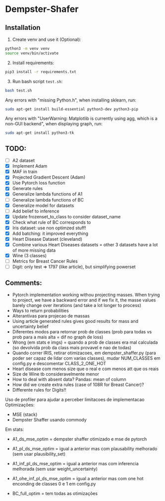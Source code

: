 # Dempster-Shafer

## Installation
1. Create venv and use it (Optional):
```bash
python3 -m venv venv
source venv/bin/activate
```
2. Install requirements:
```bash
pip3 install -r requirements.txt
```
3. Run bash script `test.sh`:
```bash
bash test.sh
```
Any errors with "missing Python.h", when installing sklearn, run: 
```bash
sudo apt-get install build-essential python3-dev python3-pip
```

Any errors with "UserWarning: Matplotlib is currently using agg, which is a non-GUI backend", when displaying graph, run: 
```bash
sudo apt-get install python3-tk
```

## TODO:
- [ ] A2 dataset
- [x] Implement Adam
- [x] MAF in train
- [x] Projected Gradient Descent (Adam)
- [x] Use Pytorch loss function
- [x] Generate rules
- [x] Generalize lambda functions of A1
- [ ] Generalize lambda functions of BC
- [x] Generalize model for datasets
- [ ] Add belief to inference
- [x] Update frozenset_to_class to consider dataset_name
- [x] Check what rule of BC corresponds to
- [x] Iris dataset: use non optimzed stuff!
- [x] Add batching: it improved everything
- [x] Heart Disease Dataset (cleveland)
- [x] Combine various Heart Diseases datasets = other 3 datasets have a lot of more missing data
- [x] Wine (3 classes)
- [ ] Metrics for Breast Cancer Rules
- [ ] Digit: only test => 1797 (like article), but simplifying powerset

## Comments:
* Pytorch implementation working withou projecting masses. When trying to project, we have a backward error and if we fix it, the masse values barely change over iterations (and take a lot longer to process)
* Ways to return probabilities
* Alterantivas para projecao de massas
* Using article generated rules gives good results for mass and uncertainty belief
* Diferentes modos para retornar prob de classes (prob para todas vs prob para a mais alta = dif no graph de loss)
* Wrong (em stats e imgs) = quando a prob de classes era mal calculada (so devolvida prob da class mais provavel e nao de todas)
* Quando correr IRIS, retirar otimizacoes, em dempster_shaffer.py (para poder ser capaz de lidar com varias classes), mudar NUM_CLASSES em config.py e descomentar CLASS_2_ONE_HOT
* Heart disease com menos size que o real e com menos att que os reais
* Size de Wine tb consideravelmente menor
* How to deal with absent data? Pandas: mean of column
* How did we create extra rules (case of 108R for Breast Cancer)?
* Differente rules for Digits!!

Uso de profiler para ajudar a perceber limitacoes de implementacao
Optimizações:
* MSE (stack)
* Dempster Shaffer usando commody 

Em stats:
* A1_ds_mse_optim = dempster shaffer otimizado e mse de pytorch
* A1_pl_ds_mse_optim = igual a anterior mas com plausability melhorado (sem usar plausibility_set)
* A1_inf_pl_ds_mse_optim = igual a anterior mas com inferencia melhorada (sem usar weight_uncertainty)
* A1_ohe_inf_pl_ds_mse_optim = igual a anterior mas com one hot enconding de classes 0 e 1 em config.py

* BC_full_optim = tem todas as otimizações

    


